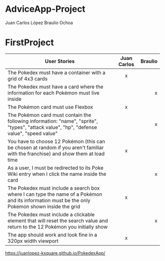 # AdviceApp-Project

Juan Carlos López 
Braulio Ochoa  

# FirstProject
| User Stories     | Juan Carlos| Braulio |
| ---------------- | :--: | ---: |
| The Pokedex must have a container with a grid of 4x3 cards |  x  |     |
| The Pokedex must have a card where the information for each Pokémon must live inside |      |  x  |
| The Pokémon card must use Flexbox |  x   |      |
| The Pokémon card must contain the following information: "name", "sprite", "types", "attack value", "hp", "defense value", "speed value" |     |   x   |
| You have to choose 12 Pokémon (this can be chosen at random if you aren't familiar with the franchise) and show them at load time |  x   |      |
| As a user, I must be redirected to its Poke Wiki entry when I click the name inside the card |     |   x   |
| The Pokedex must include a search box where I can type the name of a Pokémon and its information must be the only Pokemon shown inside the grid |  x  |      |
| The Pokedex must include a clickable element that will reset the search value and return to the 12 Pokémon you initially show  |     |  x  |
| The app should work and look fine in a 320px width viewport |  x  |    |


https://juanlopez-ksquare.github.io/PokedexApp/